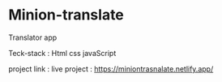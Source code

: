# Minion-translate
Translator app

Teck-stack :
Html
css
javaScript

project link :
 live project : https://miniontrasnalate.netlify.app/
 

